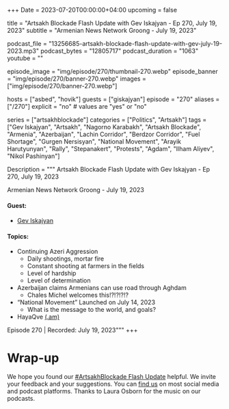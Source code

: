 +++
Date = 2023-07-20T00:00:00+04:00
upcoming = false

title = "Artsakh Blockade Flash Update with Gev Iskajyan - Ep 270, July 19, 2023"
subtitle = "Armenian News Network Groong - July 19, 2023"

podcast_file = "13256685-artsakh-blockade-flash-update-with-gev-july-19-2023.mp3"
podcast_bytes = "12805717"
podcast_duration = "1063"
youtube = ""

episode_image = "img/episode/270/thumbnail-270.webp"
episode_banner = "img/episode/270/banner-270.webp"
images = ["img/episode/270/banner-270.webp"]

hosts = ["asbed", "hovik"]
guests = ["giskajyan"]
episode = "270"
aliases = ["/270"]
explicit = "no" # values are "yes" or "no"


series = ["artsakhblockade"]
categories = ["Politics", "Artsakh"]
tags = ["Gev Iskajyan", "Artsakh", "Nagorno Karabakh", "Artsakh Blockade", "Armenia", "Azerbaijan", "Lachin Corridor", "Berdzor Corridor", "Fuel Shortage", "Gurgen Nersisyan", "National Movement", "Arayik Harutyunyan", "Rally", "Stepanakert", "Protests", "Agdam", "Ilham Aliyev", "Nikol Pashinyan"]

Description = """
Artsakh Blockade Flash Update with Gev Iskajyan - Ep 270, July 19, 2023

Armenian News Network Groong - July 19, 2023

#### Guest: 
* [Gev Iskajyan](/guest/giskajyan)

#### Topics:
* Continuing Azeri Aggression
    * Daily shootings, mortar fire
    * Constant shooting at farmers in the fields
    * Level of hardship
    * Level of determination
* Azerbaijan claims Armenians can use road through Aghdam
    * Chales Michel welcomes this!?!?!?!?
* “National Movement” Launched on July 14, 2023
    * What is the message to the world, and goals?
* HayaQve [(.am)](https://hayaqve.am/)

Episode 270 | Recorded: July 19, 2023"""
+++



# Wrap-up

We hope you found our [#ArtsakhBlockade Flash Update](https://podcasts.groong.org/) helpful. We invite your feedback and your suggestions. You can [find us](https://linktr.ee/groong) on most social media and podcast platforms. Thanks to Laura Osborn for the music on our podcasts.
